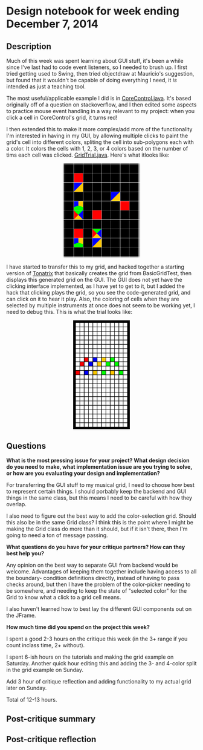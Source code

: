 # Design notebook for week ending December 7, 2014

## Description

Much of this week was spent learning about GUI stuff, it's been a while since 
I've last had to code event listeners, so I needed to brush up. I first tried 
getting used to Swing, then tried objectdraw at Mauricio's suggestion, but 
found that it wouldn't be capable of doing everything I need, it *is* intended 
as just a teaching tool.

The most useful/applicable example I did is in 
[CoreControl.java](https://github.com/cvcal/NoteMatrixWithTonality/blob/master/src/tutorials/Swing/CoreControl.java).
It's based originally off of a question on stackoverflow, and I then edited 
some aspects to practice mouse event handling in a way relevant to my project:
when you click a cell in CoreControl's grid, it turns red! 

I then extended this to make it more complex/add more of the functionality I'm 
interested in having in my GUI, by allowing multiple clicks to paint the 
grid's cell into different colors, spliting the cell into sub-polygons each 
with a color. It colors the cells with 1, 2, 3, or 4 colors based on the number
of tims each cell was clicked.
[GridTrial.java](https://github.com/cvcal/NoteMatrixWithTonality/blob/master/src/tutorials/Swing/GridTrial.java).
Here's what itlooks like:

<p align="center">
  <img src="https://github.com/cvcal/NoteMatrixWithTonality/blob/master/documents/pictures/multipleColorCells.png" width="200" />
</p>

I have started to transfer this to my grid, and hacked together a starting version of [Tonatrix](https://github.com/cvcal/NoteMatrixWithTonality/blob/master/src/main/Tonatrix.java) 
that basically creates the grid from BasicGridTest, then displays this generated 
grid on the GUI. The GUI does not yet have the clicking interface implemented, as 
I have yet to get to it, but I added the hack that clicking plays the grid, so you 
see the code-generated grid, and can click on it to hear it play. Also, the 
coloring of cells when they are selected by multiple instruments at once does not seem 
to be working yet, I need to debug this. This is what the trial looks like:

<p align="center">
  <img src="https://github.com/cvcal/NoteMatrixWithTonality/blob/master/documents/pictures/initialGrid-alpha.png" width="150" />
</p>


## Questions

**What is the most pressing issue for your project? What design decision do you need to make, what implementation issue are you trying to solve, or how are you evaluating your design and implementation?**

For transferring the GUI stuff to my musical grid, I need to choose how best to 
represent certain things. I should porbably keep the backend and GUI things in 
the same class, but this means I need to be careful with how they overlap. 

I also need to figure out the best way to add the color-selection grid. Should 
this also be in the same Grid class? I think this is the point where I might be 
making the Grid class do more than it should, but if it isn't there, then 
I'm going to need a ton of message passing.

**What questions do you have for your critique partners? How can they best help you?**

Any opinion on the best way to separate GUI from backend would be welcome. 
Advantages of keeping them together include having access to all the boundary-
condition definitions directly, instead of having to pass checks around, but then 
I have the problem of the color-picker needing to be somewhere, and needing to 
keep the state of "selected color" for the Grid to know what a click to a grid 
cell means. 

I also haven't learned how to best lay the different GUI components out on the 
JFrame.

**How much time did you spend on the project this week?**

I spent a good 2-3 hours on the critique this week (in the 3+ range if you 
count inclass time, 2+ without).

I spent 6-ish hours on the tutorials and making the grid example on Saturday. 
Another quick hour editing this and adding the 3- and 4-color split in the grid
example on Sunday.

Add 3 hour of critique reflection and adding functionality to my actual grid
later on Sunday.

Total of 12-13 hours.


## Post-critique summary

## Post-critique reflection
